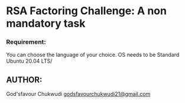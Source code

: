 # RSA Factoring Challenge: A non mandatory task
### Requirement:
  You can choose the language of your choice.
  OS needs to be Standard Ubuntu 20.04 LTS/

## AUTHOR:
God'sfavour Chukwudi <godsfavourchukwudi21@gmail.com>
